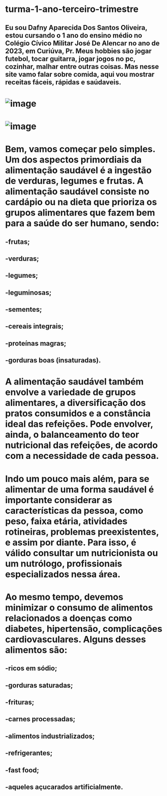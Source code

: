 # turma-1-ano-terceiro-trimestre
## Eu sou Dafny Aparecida Dos Santos Oliveira, estou cursando o 1 ano do ensino médio no Colégio Cívico Militar José De Alencar no ano de 2023, em Curiúva, Pr. Meus hobbies são jogar futebol, tocar guitarra, jogar jogos no pc, cozinhar, malhar entre outras coisas. Mas nesse site vamo falar sobre comida, aqui vou mostrar receitas fáceis, rápidas e saúdaveis. 
# ![image](https://github.com/dafny2023/turma-1-ano-terceiro-trimestre/assets/132667592/de3be21b-0df3-44aa-b766-34fafae1abbe)
# ![image](https://github.com/dafny2023/turma-1-ano-terceiro-trimestre/assets/132667592/b6889d76-a777-459d-90ae-f25d1428f948) 

# Bem, vamos começar pelo simples. Um dos aspectos primordiais da alimentação saudável é a ingestão de verduras, legumes e frutas. A alimentação saudável consiste no cardápio ou na dieta que prioriza os grupos alimentares que fazem bem para a saúde do ser humano, sendo:
## -frutas;
## -verduras;
## -legumes;
## -leguminosas;
## -sementes;
## -cereais integrais;
## -proteínas magras;
## -gorduras boas (insaturadas).

# A alimentação saudável também envolve a variedade de grupos alimentares, a diversificação dos pratos consumidos e a constância ideal das refeições. Pode envolver, ainda, o balanceamento do teor nutricional das refeições, de acordo com a necessidade de cada pessoa.
# Indo um pouco mais além, para se alimentar de uma forma saudável é importante considerar as características da pessoa, como peso, faixa etária, atividades rotineiras, problemas preexistentes, e assim por diante. Para isso, é válido consultar um nutricionista ou um nutrólogo, profissionais especializados nessa área.

# Ao mesmo tempo, devemos minimizar o consumo de alimentos relacionados a doenças como diabetes, hipertensão, complicações cardiovasculares. Alguns desses alimentos são:
## -ricos em sódio;
## -gorduras saturadas;
## -frituras;
## -carnes processadas;
## -alimentos industrializados;
## -refrigerantes;
## -fast food;
## -aqueles açucarados artificialmente.
